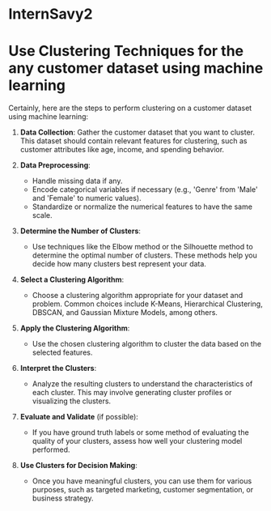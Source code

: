 # InternSavy2
# Use Clustering Techniques for the any customer dataset using machine learning
Certainly, here are the steps to perform clustering on a customer dataset using machine learning:

1. **Data Collection**: Gather the customer dataset that you want to cluster. This dataset should contain relevant features for clustering, such as customer attributes like age, income, and spending behavior.

2. **Data Preprocessing**:
   - Handle missing data if any.
   - Encode categorical variables if necessary (e.g., 'Genre' from 'Male' and 'Female' to numeric values).
   - Standardize or normalize the numerical features to have the same scale.

3. **Determine the Number of Clusters**:
   - Use techniques like the Elbow method or the Silhouette method to determine the optimal number of clusters. These methods help you decide how many clusters best represent your data.

4. **Select a Clustering Algorithm**:
   - Choose a clustering algorithm appropriate for your dataset and problem. Common choices include K-Means, Hierarchical Clustering, DBSCAN, and Gaussian Mixture Models, among others.

5. **Apply the Clustering Algorithm**:
   - Use the chosen clustering algorithm to cluster the data based on the selected features.

6. **Interpret the Clusters**:
   - Analyze the resulting clusters to understand the characteristics of each cluster. This may involve generating cluster profiles or visualizing the clusters.

7. **Evaluate and Validate** (if possible):
   - If you have ground truth labels or some method of evaluating the quality of your clusters, assess how well your clustering model performed.

8. **Use Clusters for Decision Making**:
   - Once you have meaningful clusters, you can use them for various purposes, such as targeted marketing, customer segmentation, or business strategy.

